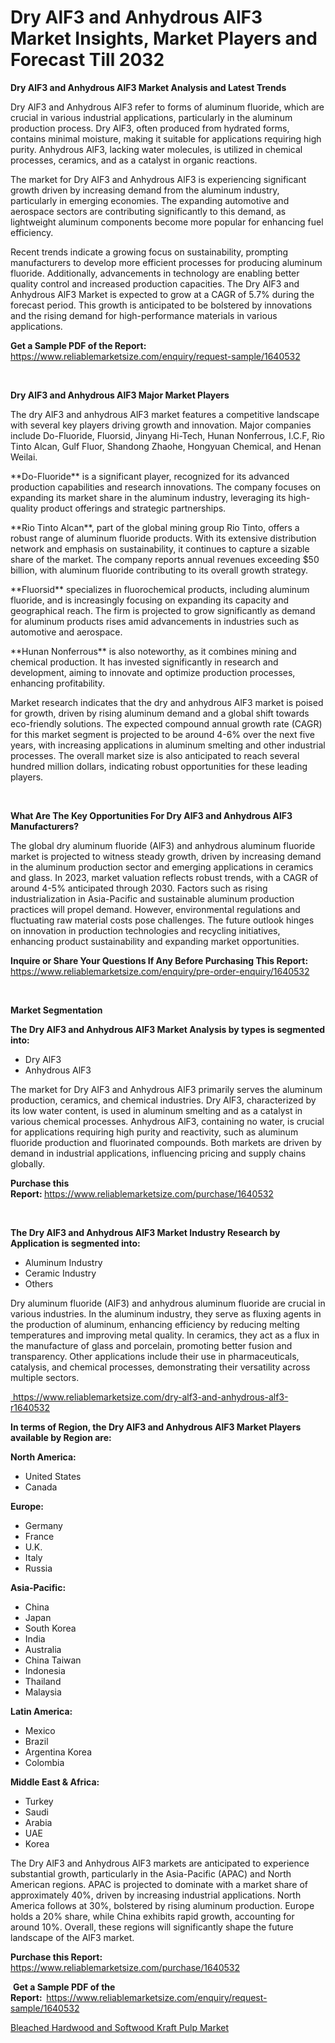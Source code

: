<p><h1>Dry AlF3 and Anhydrous AlF3 Market Insights, Market Players and Forecast Till 2032</h1></p><p><strong>Dry AlF3 and Anhydrous AlF3 Market Analysis and Latest Trends</strong></p>
<p><p>Dry AlF3 and Anhydrous AlF3 refer to forms of aluminum fluoride, which are crucial in various industrial applications, particularly in the aluminum production process. Dry AlF3, often produced from hydrated forms, contains minimal moisture, making it suitable for applications requiring high purity. Anhydrous AlF3, lacking water molecules, is utilized in chemical processes, ceramics, and as a catalyst in organic reactions.</p><p>The market for Dry AlF3 and Anhydrous AlF3 is experiencing significant growth driven by increasing demand from the aluminum industry, particularly in emerging economies. The expanding automotive and aerospace sectors are contributing significantly to this demand, as lightweight aluminum components become more popular for enhancing fuel efficiency.</p><p>Recent trends indicate a growing focus on sustainability, prompting manufacturers to develop more efficient processes for producing aluminum fluoride. Additionally, advancements in technology are enabling better quality control and increased production capacities. The Dry AlF3 and Anhydrous AlF3 Market is expected to grow at a CAGR of 5.7% during the forecast period. This growth is anticipated to be bolstered by innovations and the rising demand for high-performance materials in various applications.</p></p>
<p><strong>Get a Sample PDF of the Report:&nbsp;</strong> <a href="https://www.reliablemarketsize.com/enquiry/request-sample/1640532?utm_campaign=2272&utm_medium=2&utm_source=Github&utm_content=ia&utm_term=01022025&utm_id=dry-alf3-and-anhydrous-alf3">https://www.reliablemarketsize.com/enquiry/request-sample/1640532</a></p>
<p>&nbsp;</p>
<p><strong>Dry AlF3 and Anhydrous AlF3 Major Market Players</strong></p>
<p><p>The dry AlF3 and anhydrous AlF3 market features a competitive landscape with several key players driving growth and innovation. Major companies include Do-Fluoride, Fluorsid, Jinyang Hi-Tech, Hunan Nonferrous, I.C.F, Rio Tinto Alcan, Gulf Fluor, Shandong Zhaohe, Hongyuan Chemical, and Henan Weilai.</p><p>**Do-Fluoride** is a significant player, recognized for its advanced production capabilities and research innovations. The company focuses on expanding its market share in the aluminum industry, leveraging its high-quality product offerings and strategic partnerships.</p><p>**Rio Tinto Alcan**, part of the global mining group Rio Tinto, offers a robust range of aluminum fluoride products. With its extensive distribution network and emphasis on sustainability, it continues to capture a sizable share of the market. The company reports annual revenues exceeding $50 billion, with aluminum fluoride contributing to its overall growth strategy.</p><p>**Fluorsid** specializes in fluorochemical products, including aluminum fluoride, and is increasingly focusing on expanding its capacity and geographical reach. The firm is projected to grow significantly as demand for aluminum products rises amid advancements in industries such as automotive and aerospace.</p><p>**Hunan Nonferrous** is also noteworthy, as it combines mining and chemical production. It has invested significantly in research and development, aiming to innovate and optimize production processes, enhancing profitability.</p><p>Market research indicates that the dry and anhydrous AlF3 market is poised for growth, driven by rising aluminum demand and a global shift towards eco-friendly solutions. The expected compound annual growth rate (CAGR) for this market segment is projected to be around 4-6% over the next five years, with increasing applications in aluminum smelting and other industrial processes. The overall market size is also anticipated to reach several hundred million dollars, indicating robust opportunities for these leading players.</p></p>
<p>&nbsp;</p>
<p><strong>What Are The Key Opportunities For Dry AlF3 and Anhydrous AlF3 Manufacturers?</strong></p>
<p><p>The global dry aluminum fluoride (AlF3) and anhydrous aluminum fluoride market is projected to witness steady growth, driven by increasing demand in the aluminum production sector and emerging applications in ceramics and glass. In 2023, market valuation reflects robust trends, with a CAGR of around 4-5% anticipated through 2030. Factors such as rising industrialization in Asia-Pacific and sustainable aluminum production practices will propel demand. However, environmental regulations and fluctuating raw material costs pose challenges. The future outlook hinges on innovation in production technologies and recycling initiatives, enhancing product sustainability and expanding market opportunities.</p></p>
<p><strong>Inquire or Share Your Questions If Any Before Purchasing This Report:</strong> <a href="https://www.reliablemarketsize.com/enquiry/pre-order-enquiry/1640532?utm_campaign=2272&utm_medium=2&utm_source=Github&utm_content=ia&utm_term=01022025&utm_id=dry-alf3-and-anhydrous-alf3">https://www.reliablemarketsize.com/enquiry/pre-order-enquiry/1640532</a></p>
<p>&nbsp;</p>
<p><strong>Market Segmentation</strong></p>
<p><strong>The Dry AlF3 and Anhydrous AlF3 Market Analysis by types is segmented into:</strong></p>
<p><ul><li>Dry AlF3</li><li>Anhydrous AlF3</li></ul></p>
<p><p>The market for Dry AlF3 and Anhydrous AlF3 primarily serves the aluminum production, ceramics, and chemical industries. Dry AlF3, characterized by its low water content, is used in aluminum smelting and as a catalyst in various chemical processes. Anhydrous AlF3, containing no water, is crucial for applications requiring high purity and reactivity, such as aluminum fluoride production and fluorinated compounds. Both markets are driven by demand in industrial applications, influencing pricing and supply chains globally.</p></p>
<p><strong>Purchase this Report:&nbsp;</strong><a href="https://www.reliablemarketsize.com/purchase/1640532?utm_campaign=2272&utm_medium=2&utm_source=Github&utm_content=ia&utm_term=01022025&utm_id=dry-alf3-and-anhydrous-alf3">https://www.reliablemarketsize.com/purchase/1640532</a></p>
<p>&nbsp;</p>
<p><strong>The Dry AlF3 and Anhydrous AlF3 Market Industry Research by Application is segmented into:</strong></p>
<p><ul><li>Aluminum Industry</li><li>Ceramic Industry</li><li>Others</li></ul></p>
<p><p>Dry aluminum fluoride (AlF3) and anhydrous aluminum fluoride are crucial in various industries. In the aluminum industry, they serve as fluxing agents in the production of aluminum, enhancing efficiency by reducing melting temperatures and improving metal quality. In ceramics, they act as a flux in the manufacture of glass and porcelain, promoting better fusion and transparency. Other applications include their use in pharmaceuticals, catalysis, and chemical processes, demonstrating their versatility across multiple sectors.</p></p>
<p><a href="https://www.reliablemarketsize.com/dry-alf3-and-anhydrous-alf3-r1640532?utm_campaign=2272&utm_medium=2&utm_source=Github&utm_content=ia&utm_term=01022025&utm_id=dry-alf3-and-anhydrous-alf3">&nbsp;https://www.reliablemarketsize.com/dry-alf3-and-anhydrous-alf3-r1640532</a></p>
<p><strong>In terms of Region, the Dry AlF3 and Anhydrous AlF3 Market Players available by Region are:</strong></p>
<p>
    <p> <strong> North America: </strong>
        <ul>
            <li>United States</li>
            <li>Canada</li>
        </ul>
        </p> 
    <p> <strong> Europe: </strong>
        <ul>
            <li>Germany</li>
            <li>France</li>
            <li>U.K.</li>
            <li>Italy</li>
            <li>Russia</li>
        </ul>
        </p> 
    <p> <strong> Asia-Pacific: </strong>
        <ul>
            <li>China</li>
            <li>Japan</li>
            <li>South Korea</li>
            <li>India</li>
            <li>Australia</li>
            <li>China Taiwan</li>
            <li>Indonesia</li>
            <li>Thailand</li>
            <li>Malaysia</li>
        </ul>
        </p> 
    <p> <strong> Latin America: </strong>
        <ul>
            <li>Mexico</li>
            <li>Brazil</li>
            <li>Argentina Korea</li>
            <li>Colombia</li>
        </ul>
        </p> 
    <p> <strong> Middle East & Africa: </strong>
        <ul>
            <li>Turkey</li>
            <li>Saudi</li>
            <li>Arabia</li>
            <li>UAE</li>
            <li>Korea</li>
        </ul>
    </p>
    </p>
<p><p>The Dry AlF3 and Anhydrous AlF3 markets are anticipated to experience substantial growth, particularly in the Asia-Pacific (APAC) and North American regions. APAC is projected to dominate with a market share of approximately 40%, driven by increasing industrial applications. North America follows at 30%, bolstered by rising aluminum production. Europe holds a 20% share, while China exhibits rapid growth, accounting for around 10%. Overall, these regions will significantly shape the future landscape of the AlF3 market.</p></p>
<p><strong>Purchase this Report: </strong><a href="https://www.reliablemarketsize.com/purchase/1640532?utm_campaign=2272&utm_medium=2&utm_source=Github&utm_content=ia&utm_term=01022025&utm_id=dry-alf3-and-anhydrous-alf3">https://www.reliablemarketsize.com/purchase/1640532</a></p>
<p>&nbsp;<strong>Get a Sample PDF of the Report:&nbsp;&nbsp;</strong><a href="https://www.reliablemarketsize.com/enquiry/request-sample/1640532?utm_campaign=2272&utm_medium=2&utm_source=Github&utm_content=ia&utm_term=01022025&utm_id=dry-alf3-and-anhydrous-alf3">https://www.reliablemarketsize.com/enquiry/request-sample/1640532</a></p>
<p><strong></strong></p>
<p><p><a href="https://github.com/AlisaRowe24/Market-Research-Report-List-1/blob/main/bleached-hardwood-and-softwood-kraft-pulp-market.md?utm_campaign=2272&utm_medium=2&utm_source=Github&utm_content=ia&utm_term=01022025&utm_id=dry-alf3-and-anhydrous-alf3">Bleached Hardwood and Softwood Kraft Pulp Market</a></p></p>